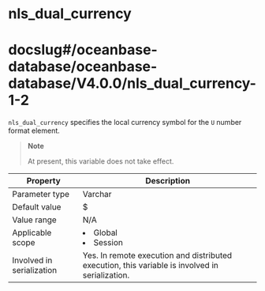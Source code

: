 nls_dual_currency
======================================
# docslug#/oceanbase-database/oceanbase-database/V4.0.0/nls_dual_currency-1-2
`nls_dual_currency` specifies the local currency symbol for the `U` number format element.

> **Note**
>
> At present, this variable does not take effect.

| Property | Description |
|---------|------------------------------------------------------------------------------------------------------------|
| Parameter type | Varchar |
| Default value | $ |
| Value range | N/A |
| Applicable scope | <li> Global   <li> Session |
| Involved in serialization | Yes. In remote execution and distributed execution, this variable is involved in serialization.  |
